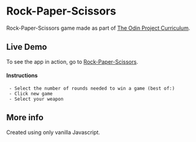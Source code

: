 # Rock-Paper-Scissors
Rock-Paper-Scissors game made as part of [The Odin Project Curriculum](https://www.theodinproject.com/courses/web-development-101/lessons/rock-paper-scissors).

## Live Demo
To see the app in action, go to [Rock-Paper-Scissors](https://ricardo-sousa-ferreira.github.io/Rock-Paper-Scissors/).

#### Instructions
     - Select the number of rounds needed to win a game (best of:)
     - Click new game
     - Select your weapon

## More info
Created using only vanilla Javascript.
